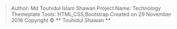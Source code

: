 > Author: Md Touhidul Islam Shawan
> Project Name: Technology Themeplate
> Tools: HTML,CSS,Bootstrap
> Created on 29 November 2018
> Copyright © ** Touhidul Shawan **
